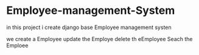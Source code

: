 # Employee-management-System


in this project i create django base Employee management systen

we create a Employee
update the Employe
delete th eEmployee
Seach the Emploee
